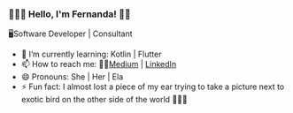 ###  👩🏽‍💻 Hello, I'm Fernanda! 👋🏼


🖥️Software Developer | Consultant 

- 🌱 I’m currently learning: Kotlin | Flutter
- 📫 How to reach me: ✍🏼[Medium](https://medium.com/@diasfernanda) | [LinkedIn](https://www.linkedin.com/in/fernandasd/)
- 😄 Pronouns: She | Her | Ela
- ⚡ Fun fact: I almost lost a piece of my ear trying to take a picture next to exotic bird on the other side of the world 🤷🏻‍♀️


<!--
**nandaletro/nandaletro** is a ✨ _special_ ✨ repository because its `README.md` (this file) appears on your GitHub profile.

-->
